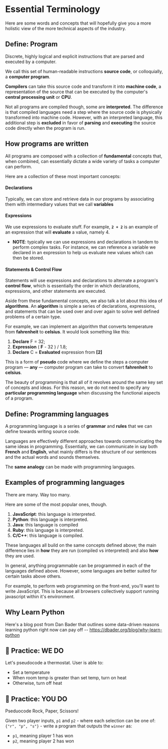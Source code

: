 <!---
{"next": "Topics/basic_data_types.md","title": "Essential Terminology"}
-->

# Essential Terminology

Here are some words and concepts that will hopefully give you a more holistic view of the more technical aspects of the industry. 

## Define: Program

Discrete, highly logical and explicit instructions that are parsed and executed by a computer.

We call this set of human-readable instructions **source code**, or colloquially, a **computer program**.

**Compilers** can take this source code and transform it into **machine code**, a representation of the source that can be executed by the computer's **central processing unit** or **CPU**. 

Not all programs are compiled though, some are **interpreted**. The difference is that compiled languages need a step where the source code is physically transformed into machine code. However, with an interpreted language, this additional step is **excluded** in favor of **parsing** and **executing** the source code directly when the program is run.

## How programs are written

All programs are composed with a collection of **fundamental** concepts that, when combined, can essentially dictate a wide variety of tasks a computer can perform.

Here are a collection of these most important concepts:

#### Declarations
Typically, we can store and retrieve data in our programs by associating them with intermediary values that we call **variables**
#### Expressions
We use expressions to evaluate stuff. For example, **`2 + 2`** is an example of an expression that will **evaluate** a value, namely 4. 
* **NOTE**: typically we can use expressions and declarations in tandem to perform complex tasks. For instance, we can reference a variable we declared in an expression to help us evaluate new values which can then be stored.
#### Statements & Control Flow
Statements will use expressions and declarations to alternate a program's **control flow**, which is essentially the order in which declarations, expressions, and other statements are executed.

Aside from these fundamental concepts, we also talk a lot about this idea of **algorithms**. An **algorithm** is simple a series of declarations, expressions, and statements that can be used over and over again to solve well defined problems of a certain type.

For example, we can implement an algorithm that converts temperature from **fahrenheit** to **celsius**. It would look something like this:

1. **Declare** F = 32;
2. **Expression** ( **F** - 32 ) / 1.8;
3. **Declare** C = **Evaluated** expression from **[2]**

This is a form of **pseudo** code where we define the steps a computer program &mdash; **any** &mdash; computer program can take to convert **fahrenheit** to **celsius**.

The beauty of programming is that all of it revolves around the same key set of concepts and ideas. For this reason, we do not need to specify any **particular programming language** when discussing the functional aspects of a program.

## Define: Programming languages

A programming language is a series of **grammar** and **rules** that we can define towards writing source code.

Languages are effectively different approaches towards communicating the same ideas in programming. Essentially, we can communicate in say both **French** and **English**, what mainly differs is the structure of our sentences and the actual words and sounds themselves.

The **same analogy** can be made with programming languages.

## Examples of programming languages

There are many. Way too many. 

Here are some of the most popular ones, though.

1. **JavaScript**: this language is interpreted.
2. **Python**: this language is interpreted.
3. **Java**: this language is compiled
4. **Ruby**: this language is interpreted.
5. **C/C++**: this language is compiled.

These languages all build on the same concepts defined above; the main difference lies in **how** they are run (compiled vs interpreted) and also **how** they are used. 

In general, anything programmable can be programmed in each of the languages defined above. However, some languages are better suited for certain tasks above others. 

For example, to perform web programming on the front-end, you'll want to write JavaScript. This is because all browsers collectively support running javascript within it's environment.

## Why Learn Python

Here's a blog post from Dan Bader that outlines some data-driven reasons learning python right now can pay off -- https://dbader.org/blog/why-learn-python

## 🚗 Practice: WE DO

Let's pseudocode a thermostat. User is able to:

* Set a temperature
* When room temp is greater than set temp, turn on heat
* Otherwise, turn off heat

## 🚗 Practice: YOU DO

Pseduocode Rock, Paper, Scissors!

Given two player inputs, `p1` and `p2` - where each selection can be one of: `{"r", "p", "s"}` - write a program that outputs the `winner` as: 

* `p1`, meaning player 1 has won
* `p2`, meaning player 2 has won


